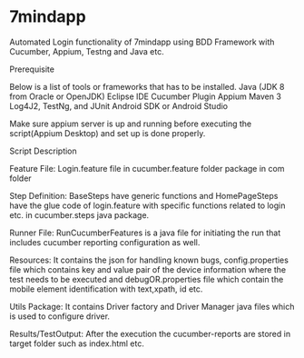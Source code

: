 # 7mindapp
Automated Login functionality of 7mindapp using BDD Framework with Cucumber, Appium, Testng and Java etc.


Prerequisite

Below is a list of tools or frameworks that has to be installed.
Java (JDK 8 from Oracle or OpenJDK)
Eclipse IDE 
Cucumber Plugin
Appium
Maven 3
Log4J2, TestNg, and JUnit
Android SDK or Android Studio

Make sure appium server is up and running before executing the script(Appium Desktop) and set up is done properly.


Script Description

Feature File: Login.feature file in cucumber.feature folder package in com folder

Step Definition: BaseSteps have generic functions and HomePageSteps have the glue code of login.feature with specific functions related to login etc. in cucumber.steps java package.

Runner File: RunCucumberFeatures is a java file for initiating the run that includes cucumber reporting configuration as well.

Resources: It contains the json for handling known bugs, config.properties file which contains key and value pair of the device information where the test needs to be executed and debugOR.properties file which contain the mobile element identification with text,xpath, id etc.

Utils Package: It contains Driver factory and Driver Manager java files which is used to configure driver.

Results/TestOutput:
After the execution the cucumber-reports are stored in target folder such as index.html etc.

